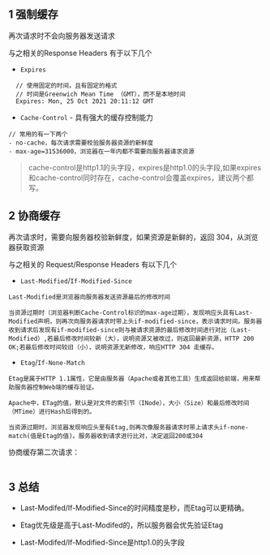 ## 1 强制缓存

再次请求时不会向服务器发送请求

与之相关的Response Headers 有于以下几个

- `Expires`

````
  // 使用固定的时间，且有固定的格式
  // 时间是Greenwich Mean Time （GMT），而不是本地时间
  Expires: Mon, 25 Oct 2021 20:11:12 GMT
````

- `Cache-Control` - 具有强大的缓存控制能力

````
// 常用的有一下两个
- no-cache，每次请求需要校验服务器资源的新鲜度
- max-age=31536000，浏览器在一年内都不需要向服务器请求资源
````

> cache-control是http1.1的头字段，expires是http1.0的头字段,如果expires和cache-control同时存在，cache-control会覆盖expires，建议两个都写。

## 2 协商缓存

再次请求时，需要向服务器校验新鲜度，如果资源是新鲜的，返回 304，从浏览器获取资源

与之相关的 Request/Response Headers 有以下几个

- `Last-Modified`/`If-Modified-Since`

````
Last-Modified是浏览器向服务器发送资源最后的修改时间

当资源过期时（浏览器判断Cache-Control标识的max-age过期），发现响应头具有Last-Modified声明，则再次向服务器请求时带上头if-modified-since，表示请求时间。服务器收到请求后发现有if-modified-since则与被请求资源的最后修改时间进行对比（Last-Modified）,若最后修改时间较新（大），说明资源又被改过，则返回最新资源，HTTP 200 OK;若最后修改时间较旧（小），说明资源无新修改，响应HTTP 304 走缓存。
````

- `Etag`/`If-None-Match`

````
Etag是属于HTTP 1.1属性，它是由服务器（Apache或者其他工具）生成返回给前端，用来帮助服务器控制Web端的缓存验证。

Apache中，ETag的值，默认是对文件的索引节（INode），大小（Size）和最后修改时间（MTime）进行Hash后得到的。

当资源过期时，浏览器发现响应头里有Etag,则再次像服务器请求时带上请求头if-none-match(值是Etag的值)。服务器收到请求进行比对，决定返回200或304
````

协商缓存第二次请求：

<script setup>
  import img from '/imgs/协商缓存.png'
</script>

<img :src="img"/>

## 3 总结

- Last-Modifed/If-Modified-Since的时间精度是秒，而Etag可以更精确。

- Etag优先级是高于Last-Modifed的，所以服务器会优先验证Etag

- Last-Modifed/If-Modified-Since是http1.0的头字段
